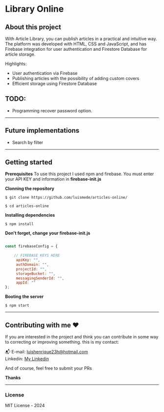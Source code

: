 # Library Online
## About this project
With Article Library, you can publish articles in a practical and intuitive way. The platform 
was developed with HTML, CSS and JavaScript, and has Firebase integration for user authentication and Firestore
Database for article storage.

Highlights:
- User authentication via Firebase 
- Publishing articles with the possibility of adding custom covers 
- Efficient storage using Firestore Database

## TODO:
- Programming recover password option.


---


## Future implementations

- Search by filter

---
## Getting started
**Prerequisites**
To use this project I used npm and firebase.
You must enter your API KEY and information in **firebase-init.js**

**Clonning the repository**
```
$ git clone https://github.com/luismede/articles-online/

$ cd articles-online
```
**Installing dependencies**
```
$ npm install
```
 **Don't forget, change your firebase-init.js**
```js

const firebaseConfig = {
    
    // FIREBASE KEYS HERE
     apiKey: "",
     authDomain: "",
     projectId: "",
     storageBucket: "",
     messagingSenderId: "",
     appId: ""
};

```


**Booting the server**
```
$ npm start
```
---

## Contributing with me ❤️
If you are interested in the project and think you can contribute in some way to correcting or improving something. this is my contact:

📬 E-mail: luishenrique23h@hotmail.com </br>
Linkedin:   [My Linkedin](https://www.linkedin.com/in/luismede/)

And of course, feel free to submit your PRs

**Thanks**

---

### License
MIT License - 2024
